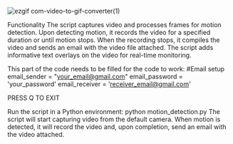 ![ezgif com-video-to-gif-converter(1)](https://github.com/juanvargas37/Motion_Tracking/assets/68957192/e9ac4b98-8df7-4319-a394-45b494f312db)

Functionality
    The script captures video and processes frames for motion detection.
    Upon detecting motion, it records the video for a specified duration or until motion stops.
    When the recording stops, it compiles the video and sends an email with the video file attached.
    The script adds informative text overlays on the video for real-time monitoring.
   

This part of the code needs to be filled for the code to work:
#Email setup
    email_sender = "your_email@gmail.com"
    email_password = 'your_password'
    email_receiver = 'receiver_email@gmail.com'

PRESS Q TO EXIT

Run the script in a Python environment:
python motion_detection.py
The script will start capturing video from the default camera. When motion is detected, it will record the video and, upon completion, send an email with the video attached.
